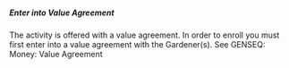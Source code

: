 ##### Enter into Value Agreement

The activity is offered with a value agreement. In order to enroll you must first enter into a value agreement with the Gardener(s). See GENSEQ: Money: Value Agreement
